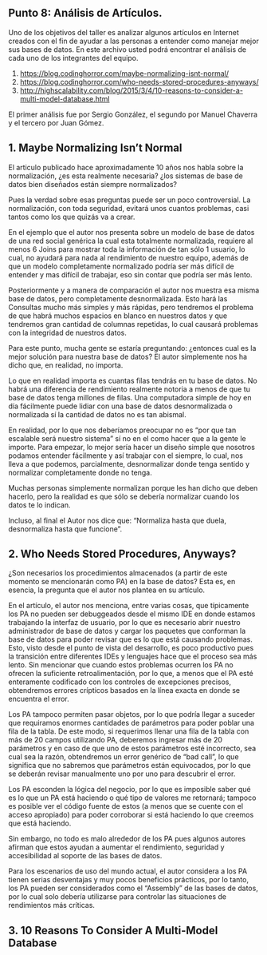 ﻿## Punto 8: Análisis de Artículos.  

Uno de los objetivos del taller es analizar algunos artículos en Internet creados con el fin de ayudar a las personas a entender como manejar mejor sus bases de datos. En este archivo usted podrá encontrar el análisis de cada uno de los integrantes del equipo.  

1.	https://blog.codinghorror.com/maybe-normalizing-isnt-normal/  
2.	https://blog.codinghorror.com/who-needs-stored-procedures-anyways/  
3.	http://highscalability.com/blog/2015/3/4/10-reasons-to-consider-a-multi-model-database.html  

El primer análisis fue por Sergio González, el segundo por Manuel Chaverra y el tercero por Juan Gómez.  

## 1.	Maybe Normalizing Isn’t Normal

El articulo publicado hace aproximadamente 10 años nos habla sobre la normalización, ¿es esta realmente necesaria? ¿los sistemas de base de datos bien diseñados están siempre normalizados?  

Pues la verdad sobre esas preguntas puede ser un poco controversial. La normalización, con toda seguridad, evitará unos cuantos problemas, casi tantos como los que quizás va a crear.  

En el ejemplo que el autor nos presenta sobre un modelo de base de datos de una red social genérica la cual esta totalmente normalizada, requiere al menos 6 Joins para mostrar toda la información de tan sólo 1 usuario, lo cual, no ayudará para nada al rendimiento de nuestro equipo, además de que un modelo completamente normalizado podría ser más difícil de entender y mas difícil de trabajar, eso sin contar que podría ser más lento.  

Posteriormente y a manera de comparación el autor nos muestra esa misma base de datos, pero completamente desnormalizada. Esto hará las Consultas mucho más simples y más rápidas, pero tendremos el problema de que habrá muchos espacios en blanco en nuestros datos y que tendremos gran cantidad de columnas repetidas, lo cual causará problemas con la integridad de nuestros datos.  

Para este punto, mucha gente se estaría preguntando: ¿entonces cual es la mejor solución para nuestra base de datos? El autor simplemente nos ha dicho que, en realidad, no importa.  

Lo que en realidad importa es cuantas filas tendrás en tu base de datos. No habrá una diferencia de rendimiento realmente notoria a menos de que tu base de datos tenga millones de filas. Una computadora simple de hoy en día fácilmente puede lidiar con una base de datos desnormalizada o normalizada sí la cantidad de datos no es tan abismal.   

En realidad, por lo que nos deberíamos preocupar no es “por que tan escalable será nuestro sistema” sí no en el como hacer que a la gente le importe. Para empezar, lo mejor sería hacer un diseño simple que nosotros podamos entender fácilmente y así trabajar con el siempre, lo cual, nos lleva a que podemos, parcialmente, desnormalizar donde tenga sentido y normalizar completamente donde no tenga.  

Muchas personas simplemente normalizan porque les han dicho que deben hacerlo, pero la realidad es que sólo se debería normalizar cuando los datos te lo indican.  

Incluso, al final el Autor nos dice que: “Normaliza hasta que duela, desnormaliza hasta que funcione”.  

## 2. Who Needs Stored Procedures, Anyways?

¿Son necesarios los procedimientos almacenados (a partir de este momento se mencionarán como PA) en la base de datos? Esta es, en esencia, la pregunta que el autor nos plantea en su artículo.  

En el artículo, el autor nos menciona, entre varias cosas, que típicamente los PA no pueden ser debuggeados desde el mismo IDE en donde estamos trabajando la interfaz de usuario, por lo que es necesario abrir nuestro administrador de base de datos y cargar los paquetes que conforman la base de datos para poder revisar que es lo que está causando problemas. Esto, visto desde el punto de vista del desarrollo, es poco productivo pues la transición entre diferentes IDEs y lenguajes hace que el proceso sea más lento. Sin mencionar que cuando estos problemas ocurren los PA no ofrecen la suficiente retroalimentación, por lo que, a menos que el PA esté enteramente codificado con los controles de excepciones precisos, obtendremos errores crípticos basados en la línea exacta en donde se encuentra el error.  

Los PA tampoco permiten pasar objetos, por lo que podría llegar a suceder que requiramos enormes cantidades de parámetros para poder poblar una fila de la tabla. De este modo, si requerimos llenar una fila de la tabla con más de 20 campos utilizando PA, deberemos ingresar más de 20 parámetros y en caso de que uno de estos parámetros esté incorrecto, sea cual sea la razón, obtendremos un error genérico de “bad call”, lo que significa que no sabremos que parámetros están equivocados, por lo que se deberán revisar manualmente uno por uno para descubrir el error.  

Los PA esconden la lógica del negocio, por lo que es imposible saber qué es lo que un PA está haciendo o qué tipo de valores me retornará; tampoco es posible ver el código fuente de estos (a menos que se cuente con el acceso apropiado) para poder corroborar si está haciendo lo que creemos que está haciendo.  

Sin embargo, no todo es malo alrededor de los PA pues algunos autores afirman que estos ayudan a aumentar el rendimiento, seguridad y accesibilidad al soporte de las bases de datos.  

Para los escenarios de uso del mundo actual, el autor considera a los PA tienen serias desventajas y muy pocos beneficios prácticos, por lo tanto, los PA pueden ser considerados como el “Assembly” de las bases de datos, por lo cual solo debería utilizarse para controlar las situaciones de rendimientos más críticas.

## 3. 10 Reasons To Consider A Multi-Model Database  
